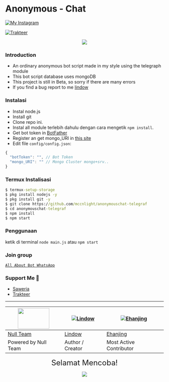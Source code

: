# Anonymous - Chat

[![My Instagram](https://img.shields.io/badge/My%20Instagram-@lindoww.8-blue)](https://www.instagram.com/lindoww.8)

[![Trakteer](https://img.shields.io/badge/Support%20Me!-Trakteer-blue)](https://trakteer.id/lintodamamiya)


<p align="center"><img src="https://i.pinimg.com/originals/3c/37/9e/3c379e30fdf69c7ab688e596c873bf2c.png" /></p>

### Introduction

- An ordinary anonymous bot script made in my style using the telegraph module
- This bot script database uses mongoDB
- This project is still in Beta, so sorry if there are many errors
- If you find a bug report to me [lindow](https://wa.me/6288291579481)

### Instalasi

- Instal node.js
- Install git
- Clone repo ini.
- Instal all module terlebih dahulu dengan cara mengetik `npm install`.<br>
- Get bot token in [BotFather](t.me/BotFather)
- Register an get mongo_URI in [this site](https://www.mongodb.com/cloud/atlas/lp/try2?utm_source=google&utm_campaign=gs_apac_indonesia_search_core_brand_atlas_mobile&utm_term=mongodb&utm_medium=cpc_paid_search&utm_ad=e&utm_ad_campaign_id=12564980861&gclid=CjwKCAjw1JeJBhB9EiwAV612y5-Bu_28hUc-Vnu5A0EurZ3B2GxFrsrIfrKniatcN6HGoYWXKLhMqxoCzI0QAvD_BwE)
- Edit file `config/config.json`:

```js
{
  "botToken": "", // Bot Token
  "mongo_URI": "" // Mongo Cluster mongo+srv..
}
```

### Termux Instalisasi

```cmd
$ termux-setup-storage
$ pkg install nodejs -y
$ pkg install git -y
$ git clone https://github.com/mccnlight/anonymouschat-telegraf
$ cd anonymouschat-telegraf
$ npm install
$ npm start
```

### Penggunaan

ketik di terminal `node main.js` atau `npm start`

### Join group

[`All About Bot WhatsApp`](https://chat.whatsapp.com/CEDyT5JRhUrIhHL12V3Ga3)

### Support Me 🍙

- [Saweria](https://saweria.co/lindowamamiya)
- [Trakteer](https://trakteer.id/lintodamamiya)

---------

<a href="https://i.ibb.co/yfDPVzy/1a7cb1c7b073.jpg"><img src="https://i.ibb.co/yfDPVzy/1a7cb1c7b073.jpg" width="100" height="65"></a> | [![Lindow](https://github.com/mccnlight.png?size=135)](https://github.com/mccnlight) | [![Ehanjing](https://github.com/ehanganss.png?size=80)](https://github.com/ehanganss)
----|----|----
[Null Team](https://i.ibb.co/yfDPVzy/1a7cb1c7b073.jpg) | [Lindow](https://github.com/mccnlight) | [Ehanjing](https://github.com/ehanganss)
Powered by Null Team | Author / Creator | Most Active Contributor

<p align="center"><font size = "5">Selamat Mencoba! </font><br></p>
<p align="center"><img src="https://cdn.discordapp.com/attachments/519859252966457369/735280356441456641/4c64e343e788251fb15dac0f4c557337.gif" /></p>
